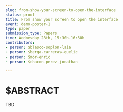 ```yaml
---
slug: from-show-your-screen-to-open-the-interface
status: proof
title: From show your screen to open the interface
event: demo-poster-1
type: paper
submission_type: Papers
time: Wednesday 28th, 15:30h-16:30h
contributors:
- person: $blasco-soplon-laia
- person: $berga-carreras-quelic
- person: $mor-enric
- person: $chacon-perez-jonathan

---
```


# $ABSTRACT

TBD

